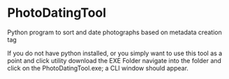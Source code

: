 # PhotoDatingTool
Python program to sort and date photographs based on metadata creation tag

If you do not have python installed, or you simply want to use this tool as a point and click utility download the EXE Folder
navigate into the folder and click on the PhotoDatingTool.exe; a CLI window should appear. 
